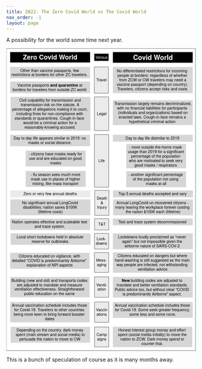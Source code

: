 ```yaml
---
title: 2022: The Zero Covid World vs The Covid World
nav_order: -1
layout: page
---
```


A possibility for the world some time next year.

<svg xmlns:dc="http://purl.org/dc/elements/1.1/" xmlns:xl="http://www.w3.org/1999/xlink" version="1.1" xmlns="http://www.w3.org/2000/svg" viewBox="-206.5 -350.5 778 1243" width="778" height="1243">
  <defs>
    <font-face font-family="Helvetica Neue" font-size="27" panose-1="2 0 8 3 0 0 0 9 0 4" units-per-em="1000" underline-position="-100" underline-thickness="50" slope="0" x-height="517" cap-height="714" ascent="975.0061" descent="-216.99524" font-weight="700">
      <font-face-src>
        <font-face-name name="HelveticaNeue-Bold"/>
      </font-face-src>
    </font-face>
    <font-face font-family="Helvetica Neue" font-size="28" panose-1="2 0 8 3 0 0 0 9 0 4" units-per-em="1000" underline-position="-100" underline-thickness="50" slope="0" x-height="517" cap-height="714" ascent="975.0061" descent="-216.99524" font-weight="700">
      <font-face-src>
        <font-face-name name="HelveticaNeue-Bold"/>
      </font-face-src>
    </font-face>
    <font-face font-family="Helvetica Neue" font-size="16" panose-1="2 0 5 3 0 0 0 2 0 4" units-per-em="1000" underline-position="-100" underline-thickness="50" slope="0" x-height="517" cap-height="714" ascent="951.9958" descent="-212.99744" font-weight="400">
      <font-face-src>
        <font-face-name name="HelveticaNeue"/>
      </font-face-src>
    </font-face>
    <font-face font-family="Helvetica Neue" font-size="16" panose-1="2 0 8 3 0 0 0 9 0 4" units-per-em="1000" underline-position="-100" underline-thickness="50" slope="0" x-height="517" cap-height="714" ascent="975.0061" descent="-216.99524" font-weight="700">
      <font-face-src>
        <font-face-name name="HelveticaNeue-Bold"/>
      </font-face-src>
    </font-face>
  </defs>
  <metadata> Produced by OmniGraffle 7.18.5\n2021-09-11 21:22:57 +0000</metadata>
  <g id="Canvas_2" stroke-opacity="1" fill="none" stroke="none" fill-opacity="1" stroke-dasharray="none">
    <title>Canvas 2</title>
    <g id="Canvas_2_Layer_1">
      <title>Layer 1</title>
      <g id="Graphic_33">
        <rect x="-206" y="-350" width="777" height="1242" fill="white"/>
        <rect x="-206" y="-350" width="777" height="1242" stroke="black" stroke-linecap="round" stroke-linejoin="round" stroke-width="1"/>
      </g>
      <g id="Graphic_30">
        <rect x="-190.69191" y="-335" width="328.31138" height="42.78319" fill="black"/>
        <text transform="translate(-185.69191 -330)" fill="white">
          <tspan font-family="Helvetica Neue" font-size="27" font-weight="700" fill="white" x="47.686185" y="26">Zero Covid World</tspan>
        </text>
      </g>
      <g id="Graphic_29">
        <rect x="231.30809" y="-335" width="328" height="43.812195" fill="black"/>
        <text transform="translate(236.30809 -330)" fill="white">
          <tspan font-family="Helvetica Neue" font-size="28" font-weight="700" fill="white" x="78.15" y="27">Covid World</tspan>
        </text>
      </g>
      <g id="Graphic_28">
        <rect x="-190.69191" y="-274" width="328.31138" height="46.895996" fill="#d6d6d6"/>
        <text transform="translate(-185.69191 -269)" fill="black">
          <tspan font-family="Helvetica Neue" font-size="16" font-weight="400" fill="black" x="36.619685" y="15">Other than vaccine passports, few </tspan>
          <tspan font-family="Helvetica Neue" font-size="16" font-weight="400" fill="black" x=".4836854" y="33.448">restrictions at borders for other ZC travelers. </tspan>
        </text>
      </g>
      <g id="Graphic_27">
        <rect x="-190.69191" y="-214" width="328.31138" height="47.91211" fill="#d6d6d6"/>
        <text transform="translate(-185.69191 -209)" fill="black">
          <tspan font-family="Helvetica Neue" font-size="16" font-weight="400" fill="black" x="24.915685" y="16">Vaccine passports </tspan>
          <tspan font-family="Helvetica Neue" font-size="16" font-weight="700" fill="black" y="16">and quarantine</tspan>
          <tspan font-family="Helvetica Neue" font-size="16" font-weight="400" fill="black" y="16"> at </tspan>
          <tspan font-family="Helvetica Neue" font-size="16" font-weight="400" fill="black" x="4.9316854" y="34.46411">borders for travelers from outside ZC world</tspan>
        </text>
      </g>
      <g id="Graphic_26">
        <rect x="-190" y="233.405" width="328.31138" height="28.447998" fill="#ebebeb"/>
        <text transform="translate(-185 238.405)" fill="black">
          <tspan font-family="Helvetica Neue" font-size="16" font-weight="400" fill="black" x="48.779685" y="15">Zero or very few annual deaths</tspan>
        </text>
      </g>
      <g id="Graphic_25">
        <rect x="-189.68862" y="270.405" width="328.31138" height="65.343994" fill="#d6d6d6"/>
        <text transform="translate(-184.68862 275.405)" fill="black">
          <tspan font-family="Helvetica Neue" font-size="16" font-weight="400" fill="black" x="43.139685" y="15">No significant annual LongCovid  </tspan>
          <tspan font-family="Helvetica Neue" font-size="16" font-weight="400" fill="black" x="46.979685" y="33.448">disabilities: nation saves $100K </tspan>
          <tspan font-family="Helvetica Neue" font-size="16" font-weight="400" fill="black" x="107.74769" y="51.895996">(lifetime costs)</tspan>
        </text>
      </g>
      <g id="Graphic_24">
        <rect x="231.30809" y="-274" width="328" height="107.91211" fill="#d6d6d6"/>
        <text transform="translate(236.30809 -266.16394)" fill="black">
          <tspan font-family="Helvetica Neue" font-size="16" font-weight="400" fill="black" x="11.104" y="15">No differentiated restrictions for incoming </tspan>
          <tspan font-family="Helvetica Neue" font-size="16" font-weight="400" fill="black" x="14.096" y="33.448">people at borders: regardless of whether </tspan>
          <tspan font-family="Helvetica Neue" font-size="16" font-weight="400" fill="black" x="20.904" y="51.895996">from ZCW or CW travelers may need a </tspan>
          <tspan font-family="Helvetica Neue" font-size="16" font-weight="400" fill="black" x="10.672" y="70.34399">vaccine passport (depending on country). </tspan>
          <tspan font-family="Helvetica Neue" font-size="16" font-weight="400" fill="black" x="12.92" y="88.79199">Travelers, citizens accept risks and costs</tspan>
        </text>
      </g>
      <g id="Graphic_23">
        <rect x="231.30809" y="-137.224" width="328" height="102.23999" fill="#d6d6d6"/>
        <text transform="translate(236.30809 -132.224)" fill="black">
          <tspan font-family="Helvetica Neue" font-size="16" font-weight="400" fill="black" x=".536" y="15">Transmission largely remains decriminalized, </tspan>
          <tspan font-family="Helvetica Neue" font-size="16" font-weight="400" fill="black" x="12.336" y="33.448">with no financial liabilities for participants </tspan>
          <tspan font-family="Helvetica Neue" font-size="16" font-weight="400" fill="black" x="15.952" y="51.895996">(individuals and organizations) based on </tspan>
          <tspan font-family="Helvetica Neue" font-size="16" font-weight="400" fill="black" x="18.832" y="70.34399">enacted laws. Cough-in-face remains a </tspan>
          <tspan font-family="Helvetica Neue" font-size="16" font-weight="400" fill="black" x="61.056" y="88.79199">hypothetical criminal action</tspan>
        </text>
      </g>
      <g id="Graphic_22">
        <rect x="232.31138" y="270.405" width="328" height="65.343994" fill="#d6d6d6"/>
        <text transform="translate(237.31138 275.405)" fill="black">
          <tspan font-family="Helvetica Neue" font-size="16" font-weight="400" fill="black" x="8.904" y="15">Annual LongCovid un-recovered citizens - </tspan>
          <tspan font-family="Helvetica Neue" font-size="16" font-weight="400" fill="black" x="4.024" y="33.448">many leaving the workplace forever costing </tspan>
          <tspan font-family="Helvetica Neue" font-size="16" font-weight="400" fill="black" x="46.52" y="51.895996">the nation $100K each (lifetime)</tspan>
        </text>
      </g>
      <g id="Graphic_21">
        <rect x="-190.68862" y="5" width="328.31138" height="46.895996" fill="#d6d6d6"/>
        <text transform="translate(-185.68862 10)" fill="black">
          <tspan font-family="Helvetica Neue" font-size="16" font-weight="400" fill="black" x="8.747685" y="15">Day to day life appears similar to 2019: no </tspan>
          <tspan font-family="Helvetica Neue" font-size="16" font-weight="400" fill="black" x="68.619685" y="33.448">masks or social distance. </tspan>
        </text>
      </g>
      <g id="Graphic_20">
        <rect x="-190.68862" y="349.172" width="328.31138" height="46.895996" fill="#d6d6d6"/>
        <text transform="translate(-185.68862 354.172)" fill="black">
          <tspan font-family="Helvetica Neue" font-size="16" font-weight="400" fill="black" x="2.5236854" y="15">Nation operates effective and scaleable test </tspan>
          <tspan font-family="Helvetica Neue" font-size="16" font-weight="400" fill="black" x="95.28369" y="33.448">and trace system.</tspan>
        </text>
      </g>
      <g id="Graphic_19">
        <rect x="-126.99671" y="69.896" width="246.48" height="65.343994" fill="#d6d6d6"/>
        <text transform="translate(-121.99671 74.896)" fill="black">
          <tspan font-family="Helvetica Neue" font-size="16" font-weight="400" fill="black" x="7.263998" y="15">- citizens have masks ready for </tspan>
          <tspan font-family="Helvetica Neue" font-size="16" font-weight="400" fill="black" x="8.575998" y="33.448">use and are educated on good </tspan>
          <tspan font-family="Helvetica Neue" font-size="16" font-weight="400" fill="black" x="94.968" y="51.895996">masks</tspan>
        </text>
      </g>
      <g id="Graphic_18">
        <rect x="-126.99671" y="153.792" width="246.48" height="65.343994" fill="#d6d6d6"/>
        <text transform="translate(-121.99671 158.792)" fill="black">
          <tspan font-family="Helvetica Neue" font-size="16" font-weight="400" fill="black" x="14.943998" y="15">- flu season sees much more </tspan>
          <tspan font-family="Helvetica Neue" font-size="16" font-weight="400" fill="black" x="16.287998" y="33.448">mask use in places of higher </tspan>
          <tspan font-family="Helvetica Neue" font-size="16" font-weight="400" fill="black" x="22.215998" y="51.895996">mixing, like mass transport</tspan>
        </text>
      </g>
      <g id="Graphic_17">
        <rect x="-190.68862" y="490" width="326.2839" height="65.343994" fill="#d6d6d6"/>
        <text transform="translate(-185.68862 495)" fill="black">
          <tspan font-family="Helvetica Neue" font-size="16" font-weight="400" fill="black" x="29.845953" y="15">Citizens educated on vigilance, with </tspan>
          <tspan font-family="Helvetica Neue" font-size="16" font-weight="400" fill="black" x="2.2619525" y="33.448">detailed “COVID is predominantly Airborne” </tspan>
          <tspan font-family="Helvetica Neue" font-size="16" font-weight="400" fill="black" x="61.98995" y="51.895996">explanation of NPI aspects </tspan>
        </text>
      </g>
      <g id="Graphic_16">
        <rect x="231.31138" y="5" width="328" height="28.447998" fill="#d6d6d6"/>
        <text transform="translate(236.31138 10)" fill="black">
          <tspan font-family="Helvetica Neue" font-size="16" font-weight="400" fill="black" x="46.824" y="15">Day to day life disimilar to 2019</tspan>
        </text>
      </g>
      <g id="Graphic_15">
        <rect x="-190.68862" y="692" width="326.2839" height="83.79199" fill="#d6d6d6"/>
        <text transform="translate(-185.68862 697)" fill="black">
          <tspan font-family="Helvetica Neue" font-size="16" font-weight="400" fill="black" x="1.9579525" y="15">Annual vaccination schedule includes those </tspan>
          <tspan font-family="Helvetica Neue" font-size="16" font-weight="400" fill="black" x="11.757953" y="33.448">for Covid-19. Travelers to other countries </tspan>
          <tspan font-family="Helvetica Neue" font-size="16" font-weight="400" fill="black" x="9.525953" y="51.895996">being more keen to bring forward booster </tspan>
          <tspan font-family="Helvetica Neue" font-size="16" font-weight="400" fill="black" x="138.28595" y="70.34399">dates</tspan>
        </text>
      </g>
      <g id="Graphic_14">
        <rect x="231.31138" y="692" width="328" height="65.343994" fill="#d6d6d6"/>
        <text transform="translate(236.31138 697)" fill="black">
          <tspan font-family="Helvetica Neue" font-size="16" font-weight="400" fill="black" x="2.816" y="15">Annual vaccination schedule includes those </tspan>
          <tspan font-family="Helvetica Neue" font-size="16" font-weight="400" fill="black" x="3.264" y="33.448">for Covid-19. Some seek greater frequency, </tspan>
          <tspan font-family="Helvetica Neue" font-size="16" font-weight="400" fill="black" x="63.112" y="51.895996">some less and some none.</tspan>
        </text>
      </g>
      <g id="Graphic_13">
        <rect x="231.31138" y="488" width="328" height="83.79199" fill="#d6d6d6"/>
        <text transform="translate(236.31138 493)" fill="black">
          <tspan font-family="Helvetica Neue" font-size="16" font-weight="400" fill="black" x="14.392" y="15">Citizens educated on dangers but where </tspan>
          <tspan font-family="Helvetica Neue" font-size="16" font-weight="400" fill="black" x="2.968" y="33.448">hand-washing is still suggested as the main </tspan>
          <tspan font-family="Helvetica Neue" font-size="16" font-weight="400" fill="black" x="9.8" y="51.895996">way people are infected, not withstanding </tspan>
          <tspan font-family="Helvetica Neue" font-size="16" font-weight="400" fill="black" x="96.92" y="70.34399">ventilation advice</tspan>
        </text>
      </g>
      <g id="Graphic_12">
        <rect x="-190.68862" y="589" width="326.2839" height="83.79199" fill="#d6d6d6"/>
        <text transform="translate(-185.68862 594)" fill="black">
          <tspan font-family="Helvetica Neue" font-size="16" font-weight="400" fill="black" x=".3419525" y="15">Building (new and old) and transports codes </tspan>
          <tspan font-family="Helvetica Neue" font-size="16" font-weight="400" fill="black" x="22.381953" y="33.448">are adjusted to mandate and measure </tspan>
          <tspan font-family="Helvetica Neue" font-size="16" font-weight="400" fill="black" x="12.933953" y="51.895996">ventilation effectiveness. Straightforward </tspan>
          <tspan font-family="Helvetica Neue" font-size="16" font-weight="400" fill="black" x="52.32595" y="70.34399">public education on the same</tspan>
        </text>
      </g>
      <g id="Graphic_11">
        <rect x="231.31138" y="589" width="328" height="84.80811" fill="#d6d6d6"/>
        <text transform="translate(236.31138 594)" fill="black">
          <tspan font-family="Helvetica Neue" font-size="16" font-weight="700" fill="black" x="31.568" y="16">New</tspan>
          <tspan font-family="Helvetica Neue" font-size="16" font-weight="400" fill="black" y="16"> building codes are adjusted to </tspan>
          <tspan font-family="Helvetica Neue" font-size="16" font-weight="400" fill="black" x="9.912" y="34.46411">mandate and better ventilation standards. </tspan>
          <tspan font-family="Helvetica Neue" font-size="16" font-weight="400" fill="black" x="2.832" y="52.91211">Public advice too, but without clear “COVID </tspan>
          <tspan font-family="Helvetica Neue" font-size="16" font-weight="400" fill="black" x="35.272" y="71.36011">is predominantly Airborne” aspect.</tspan>
        </text>
      </g>
      <g id="Graphic_10">
        <rect x="231.31138" y="348.724" width="328" height="28.447998" fill="#d6d6d6"/>
        <text transform="translate(236.31138 353.724)" fill="black">
          <tspan font-family="Helvetica Neue" font-size="16" font-weight="400" fill="black" x="17.176" y="15">Test and trace system decommissioned</tspan>
        </text>
      </g>
      <g id="Graphic_9">
        <rect x="286.02338" y="42.895996" width="246" height="99.98199" fill="#d6d6d6"/>
        <text transform="translate(291.02338 46.766997)" fill="black">
          <tspan font-family="Helvetica Neue" font-size="16" font-weight="400" fill="black" x="6.688" y="15">- more outside-the-home mask </tspan>
          <tspan font-family="Helvetica Neue" font-size="16" font-weight="400" fill="black" x="1.528" y="33.448">usage than 2019 for a significant </tspan>
          <tspan font-family="Helvetica Neue" font-size="16" font-weight="400" fill="black" x="14.864" y="51.895996">percentage of the population </tspan>
          <tspan font-family="Helvetica Neue" font-size="16" font-weight="400" fill="black" x="6.28" y="70.34399">who are motivated to seek very </tspan>
          <tspan font-family="Helvetica Neue" font-size="16" font-weight="400" fill="black" x="28.8" y="88.79199">good masks / respirators</tspan>
        </text>
      </g>
      <g id="Graphic_8">
        <rect x="286.02338" y="155.086" width="246" height="65.343994" fill="#d6d6d6"/>
        <text transform="translate(291.02338 160.086)" fill="black">
          <tspan font-family="Helvetica Neue" font-size="16" font-weight="400" fill="black" x="4.352" y="15">- another significant percentage </tspan>
          <tspan font-family="Helvetica Neue" font-size="16" font-weight="400" fill="black" x="22.12" y="33.448">of the population not using </tspan>
          <tspan font-family="Helvetica Neue" font-size="16" font-weight="400" fill="black" x="75.616" y="51.895996">masks at all</tspan>
        </text>
      </g>
      <g id="Graphic_7">
        <rect x="-188.66116" y="794" width="326.2839" height="65.343994" fill="#d6d6d6"/>
        <text transform="translate(-183.66116 799)" fill="black">
          <tspan font-family="Helvetica Neue" font-size="16" font-weight="400" fill="black" x="19.125953" y="15">Depending on the country, dark money </tspan>
          <tspan font-family="Helvetica Neue" font-size="16" font-weight="400" fill="black" x="15.573953" y="33.448">spent (main stream and social media) to </tspan>
          <tspan font-family="Helvetica Neue" font-size="16" font-weight="400" fill="black" x="30.845953" y="51.895996">persuade the nation to move to CW</tspan>
        </text>
      </g>
      <g id="Graphic_6">
        <rect x="231.31138" y="794" width="326.2839" height="83.79199" fill="#d6d6d6"/>
        <text transform="translate(236.31138 799)" fill="black">
          <tspan font-family="Helvetica Neue" font-size="16" font-weight="400" fill="black" x="17.781953" y="15">Honest interest group money and effort </tspan>
          <tspan font-family="Helvetica Neue" font-size="16" font-weight="400" fill="black" x="15.741953" y="33.448">spent (social media initially) to move the </tspan>
          <tspan font-family="Helvetica Neue" font-size="16" font-weight="400" fill="black" x="25.653953" y="51.895996">nation to ZCW. Dark money spend to </tspan>
          <tspan font-family="Helvetica Neue" font-size="16" font-weight="400" fill="black" x="112.64595" y="70.34399">counter that.</tspan>
        </text>
      </g>
      <g id="Graphic_5">
        <rect x="232" y="233.405" width="328.31138" height="28.447998" fill="#d6d6d6"/>
        <text transform="translate(237 238.405)" fill="black">
          <tspan font-family="Helvetica Neue" font-size="16" font-weight="400" fill="black" x="17.483685" y="15">Top-5 annual deaths accepted and vary</tspan>
        </text>
      </g>
      <g id="Graphic_4">
        <rect x="-189" y="-151" width="328" height="139.13599" fill="#d6d6d6"/>
        <text transform="translate(-184 -146)" fill="black">
          <tspan font-family="Helvetica Neue" font-size="16" font-weight="400" fill="black" x="30.392" y="15">Civil culpability for transmission and </tspan>
          <tspan font-family="Helvetica Neue" font-size="16" font-weight="400" fill="black" x="36.744" y="33.448">transmission-risk on the statute. A </tspan>
          <tspan font-family="Helvetica Neue" font-size="16" font-weight="400" fill="black" x="1.784" y="51.895996">percentage of allegations making it to court, </tspan>
          <tspan font-family="Helvetica Neue" font-size="16" font-weight="400" fill="black" x="18.536" y="70.34399">including fines for non-compliance with </tspan>
          <tspan font-family="Helvetica Neue" font-size="16" font-weight="400" fill="black" x="11.56" y="88.79199">standards or quarantines.  Cough-in-face </tspan>
          <tspan font-family="Helvetica Neue" font-size="16" font-weight="400" fill="black" x="46.992" y="107.23999">would be a criminal action for a </tspan>
          <tspan font-family="Helvetica Neue" font-size="16" font-weight="400" fill="black" x="52.024" y="125.68799">reasonably-knowing accused. </tspan>
        </text>
      </g>
      <g id="Graphic_3">
        <rect x="-188.66116" y="410.086" width="328.31138" height="46.895996" fill="#d6d6d6"/>
        <text transform="translate(-183.66116 415.086)" fill="black">
          <tspan font-family="Helvetica Neue" font-size="16" font-weight="400" fill="black" x="19.579685" y="15">Local short lockdowns held in absolute </tspan>
          <tspan font-family="Helvetica Neue" font-size="16" font-weight="400" fill="black" x="81.21969" y="33.448">reserve for outbreaks.</tspan>
        </text>
      </g>
      <g id="Graphic_2">
        <rect x="231.31138" y="410.086" width="328.31138" height="65.343994" fill="#d6d6d6"/>
        <text transform="translate(236.31138 415.086)" fill="black">
          <tspan font-family="Helvetica Neue" font-size="16" font-weight="400" fill="black" x="16.315685" y="15">Lockdowns loudly proclaimed as “never </tspan>
          <tspan font-family="Helvetica Neue" font-size="16" font-weight="400" fill="black" x="33.043685" y="33.448">again” but not impossible given the </tspan>
          <tspan font-family="Helvetica Neue" font-size="16" font-weight="400" fill="black" x="43.139685" y="51.895996">airborne nature  of SARS-COV-2</tspan>
        </text>
      </g>
      <g id="Graphic_32">
        <rect x="155.60777" y="-327.8324" width="57.712" height="28.447998" fill="black"/>
        <rect x="155.60777" y="-327.8324" width="57.712" height="28.447998" stroke="black" stroke-linecap="round" stroke-linejoin="round" stroke-width="1"/>
        <text transform="translate(160.60777 -322.8324)" fill="white">
          <tspan font-family="Helvetica Neue" font-size="16" font-weight="400" fill="white" x="0" y="15">Versus</tspan>
        </text>
      </g>
      <g id="Graphic_35">
        <rect x="155.60777" y="-274" width="57.712" height="107.91211" fill="#ebebeb"/>
        <rect x="155.60777" y="-274" width="57.712" height="107.91211" stroke="black" stroke-linecap="round" stroke-linejoin="round" stroke-width="1"/>
        <text transform="translate(160.60777 -229.26794)" fill="black">
          <tspan font-family="Helvetica Neue" font-size="16" font-weight="400" fill="black" x="2.968001" y="15">Travel</tspan>
        </text>
      </g>
      <g id="Graphic_36">
        <rect x="156.29804" y="-151" width="57.712" height="139.13599" fill="#ebebeb"/>
        <rect x="156.29804" y="-151" width="57.712" height="139.13599" stroke="black" stroke-linecap="round" stroke-linejoin="round" stroke-width="1"/>
        <text transform="translate(161.29804 -90.65601)" fill="black">
          <tspan font-family="Helvetica Neue" font-size="16" font-weight="400" fill="black" x="4.448001" y="15">Legal</tspan>
        </text>
      </g>
      <g id="Graphic_37">
        <rect x="157.29804" y="233.405" width="57.712" height="102.344" fill="#ebebeb"/>
        <rect x="157.29804" y="233.405" width="57.712" height="102.344" stroke="black" stroke-linecap="round" stroke-linejoin="round" stroke-width="1"/>
        <text transform="translate(162.29804 256.905)" fill="black">
          <tspan font-family="Helvetica Neue" font-size="16" font-weight="400" fill="black" x="2.664001" y="15">Death</tspan>
          <tspan font-family="Helvetica Neue" font-size="16" font-weight="400" fill="black" x="18.816" y="33.448">&amp;</tspan>
          <tspan font-family="Helvetica Neue" font-size="16" font-weight="400" fill="black" x="4.448001" y="51.895996">Injury</tspan>
        </text>
      </g>
      <g id="Graphic_38">
        <rect x="156.29804" y="4" width="57.712" height="216.43" fill="#ebebeb"/>
        <rect x="156.29804" y="4" width="57.712" height="216.43" stroke="black" stroke-linecap="round" stroke-linejoin="round" stroke-width="1"/>
        <text transform="translate(161.29804 102.991)" fill="black">
          <tspan font-family="Helvetica Neue" font-size="16" font-weight="400" fill="black" x="10.968001" y="15">Life</tspan>
        </text>
      </g>
      <g id="Graphic_39">
        <rect x="156.6248" y="349.724" width="57.712" height="46.34399" fill="#ebebeb"/>
        <rect x="156.6248" y="349.724" width="57.712" height="46.34399" stroke="black" stroke-linecap="round" stroke-linejoin="round" stroke-width="1"/>
        <text transform="translate(161.6248 363.672)" fill="black">
          <tspan font-family="Helvetica Neue" font-size="16" font-weight="400" fill="black" x="9.632001" y="15">T&amp;T</tspan>
        </text>
      </g>
      <g id="Graphic_40">
        <rect x="156.29804" y="410.258" width="57.712" height="64.171996" fill="#ebebeb"/>
        <rect x="156.29804" y="410.258" width="57.712" height="64.171996" stroke="black" stroke-linecap="round" stroke-linejoin="round" stroke-width="1"/>
        <text transform="translate(161.29804 423.896)" fill="black">
          <tspan font-family="Helvetica Neue" font-size="16" font-weight="400" fill="black" x="3.256001" y="15">Lock-</tspan>
          <tspan font-family="Helvetica Neue" font-size="16" font-weight="400" fill="black" x=".0080009" y="33.448">downs</tspan>
        </text>
      </g>
      <g id="Graphic_41">
        <rect x="156.29804" y="489" width="57.712" height="81.79199" fill="#ebebeb"/>
        <rect x="156.29804" y="489" width="57.712" height="81.79199" stroke="black" stroke-linecap="round" stroke-linejoin="round" stroke-width="1"/>
        <text transform="translate(161.29804 511.448)" fill="black">
          <tspan font-family="Helvetica Neue" font-size="16" font-weight="400" fill="black" x="1.4800009" y="15">Mess-</tspan>
          <tspan font-family="Helvetica Neue" font-size="16" font-weight="400" fill="black" x="4.152001" y="33.448">aging</tspan>
        </text>
      </g>
      <g id="Graphic_42">
        <rect x="156.6248" y="589" width="57.712" height="83.79199" fill="#ebebeb"/>
        <rect x="156.6248" y="589" width="57.712" height="83.79199" stroke="black" stroke-linecap="round" stroke-linejoin="round" stroke-width="1"/>
        <text transform="translate(161.6248 612.448)" fill="black">
          <tspan font-family="Helvetica Neue" font-size="16" font-weight="400" fill="black" x="1.4800009" y="15">Ventil-</tspan>
          <tspan font-family="Helvetica Neue" font-size="16" font-weight="400" fill="black" x="6.224001" y="33.448">ation</tspan>
        </text>
      </g>
      <g id="Graphic_43">
        <rect x="156.6248" y="692" width="57.712" height="83.79199" fill="#ebebeb"/>
        <rect x="156.6248" y="692" width="57.712" height="83.79199" stroke="black" stroke-linecap="round" stroke-linejoin="round" stroke-width="1"/>
        <text transform="translate(161.6248 715.448)" fill="black">
          <tspan font-family="Helvetica Neue" font-size="16" font-weight="400" fill="black" x=".2960009" y="15">Vaccin</tspan>
          <tspan font-family="Helvetica Neue" font-size="16" font-weight="400" fill="black" x="2.224001" y="33.448">ations</tspan>
        </text>
      </g>
      <g id="Graphic_44">
        <rect x="156.6248" y="795" width="57.712" height="81.79199" fill="#ebebeb"/>
        <rect x="156.6248" y="795" width="57.712" height="81.79199" stroke="black" stroke-linecap="round" stroke-linejoin="round" stroke-width="1"/>
        <text transform="translate(161.6248 817.448)" fill="black">
          <tspan font-family="Helvetica Neue" font-size="16" font-weight="400" fill="black" x="2.216001" y="15">Camp</tspan>
          <tspan font-family="Helvetica Neue" font-size="16" font-weight="400" fill="black" x="4.744001" y="33.448">aigns</tspan>
        </text>
      </g>
    </g>
  </g>
</svg>

This is a bunch of speculation of course as it is many months away.
